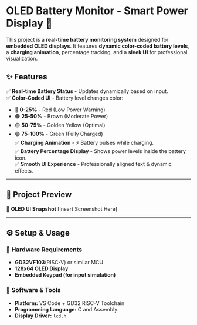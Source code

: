 # OLED Battery Monitor - Smart Power Display 🔋

This project is a **real-time battery monitoring system** designed for **embedded OLED displays**. It features **dynamic color-coded battery levels**, a **charging animation**, percentage tracking, and a **sleek UI** for professional visualization.

## ✨ Features
✅ **Real-time Battery Status** - Updates dynamically based on input.  
✅ **Color-Coded UI** - Battery level changes color:  
   - 🔴 **0-25%** - Red (Low Power Warning)  
   - 🟤 **25-50%** - Brown (Moderate Power)  
   - 🟡 **50-75%** - Golden Yellow (Optimal)  
   - 🟢 **75-100%** - Green (Fully Charged)  
✅ **Charging Animation** - ⚡ Battery pulses while charging.  
✅ **Battery Percentage Display** - Shows power levels inside the battery icon.    
✅ **Smooth UI Experience** - Professionally aligned text & dynamic effects.  

---

## 🎨 **Project Preview**
🚀 **OLED UI Snapshot**
[Insert Screenshot Here]  

---

## ⚙️ **Setup & Usage**
### 📌 **Hardware Requirements**
- **GD32VF103**(RISC-V) or similar MCU  
- **128x64 OLED Display**  
- **Embedded Keypad (for input simulation)**  

### 📌 **Software & Tools**
- **Platform:** VS Code + GD32 RISC-V Toolchain  
- **Programming Language:** C and Assembly  
- **Display Driver:** `lcd.h`  
